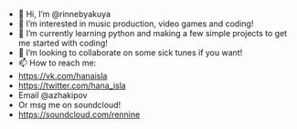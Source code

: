 - 👋 Hi, I’m @rinnebyakuya
- 👀 I’m interested in music production, video games and coding!
- 🌱 I’m currently learning python and making a few simple projects to get me started with coding!
- 💞️ I’m looking to collaborate on some sick tunes if you want!
- 📫 How to reach me:
- https://vk.com/hanaisla
- https://twitter.com/hana_isla
- Email @azhakipov
- Or msg me on soundcloud! 
- https://soundcloud.com/rennine

<!---
rinnebyakuya/rinnebyakuya is a ✨ special ✨ repository because its `README.md` (this file) appears on your GitHub profile.
You can click the Preview link to take a look at your changes.
--->
